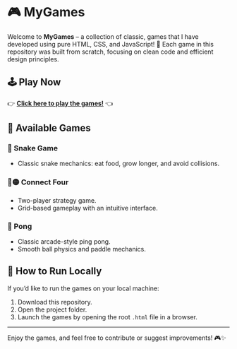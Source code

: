 # 🎮 MyGames

Welcome to **MyGames** – a collection of classic, games that I have developed using pure HTML, CSS, and JavaScript! 🚀 Each game in this repository was built from scratch, focusing on clean code and efficient design principles.

## 🕹 Play Now

👉 **[Click here to play the games!](https://berohlfs.github.io/MyGames/)** 👈

## 🎲 Available Games

### 🐍 Snake Game
- Classic snake mechanics: eat food, grow longer, and avoid collisions.

### 🔴🟡 Connect Four
- Two-player strategy game.
- Grid-based gameplay with an intuitive interface.

### 🏓 Pong
- Classic arcade-style ping pong.
- Smooth ball physics and paddle mechanics.

## 🚀 How to Run Locally
If you’d like to run the games on your local machine:

1. Download this repository.
2. Open the project folder.
3. Launch the games by opening the root `.html` file in a browser.

---

Enjoy the games, and feel free to contribute or suggest improvements! 🎮✨

